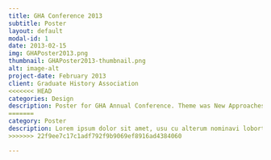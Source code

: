 ```yaml
---
title: GHA Conference 2013
subtitle: Poster
layout: default
modal-id: 1
date: 2013-02-15
img: GHAPoster2013.png
thumbnail: GHAPoster2013-thumbnail.png
alt: image-alt
project-date: February 2013
client: Graduate History Association
<<<<<<< HEAD
categories: Design
description: Poster for GHA Annual Conference. Theme was New Approaches to History. Made in Photoshop.
=======
category: Poster
description: Lorem ipsum dolor sit amet, usu cu alterum nominavi lobortis. At duo novum diceret. Tantas apeirian vix et, usu sanctus postulant inciderint ut, populo diceret necessitatibus in vim. Cu eum dicam feugiat noluisse.
>>>>>>> 22f9ee7c17c1adf792f9b9069ef8916ad4384060

---
```

